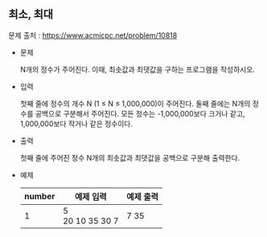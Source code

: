 ## 최소, 최대

문제 출처 : https://www.acmicpc.net/problem/10818

- 문제 

  N개의 정수가 주어진다. 이때, 최솟값과 최댓값을 구하는 프로그램을 작성하시오.

  

- 입력

  첫째 줄에 정수의 개수 N (1 ≤ N ≤ 1,000,000)이 주어진다. 둘째 줄에는 N개의 정수를 공백으로 구분해서 주어진다. 모든 정수는 -1,000,000보다 크거나 같고, 1,000,000보다 작거나 같은 정수이다.

  

- 출력

  첫째 줄에 주어진 정수 N개의 최솟값과 최댓값을 공백으로 구분해 출력한다.

  

- 예제

  | number | 예제 입력            | 예제 출력 |
  | ------ | -------------------- | --------- |
  | 1      | 5<br />20 10 35 30 7 | 7 35      |
  
